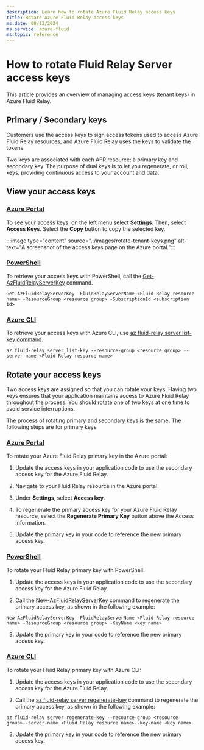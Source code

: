 ```yaml
---
description: Learn how to rotate Azure Fluid Relay access keys
title: Rotate Azure Fluid Relay access keys
ms.date: 08/13/2024
ms.service: azure-fluid
ms.topic: reference
---
```


# How to rotate Fluid Relay Server access keys
This article provides an overview of managing access keys (tenant keys) in Azure Fluid Relay. 

## Primary / Secondary keys
Customers use the access keys to sign access tokens used to access Azure Fluid Relay resources, and Azure Fluid Relay uses the keys to validate the tokens. 

Two keys are associated with each AFR resource: a primary key and secondary key. The purpose of dual keys is to let you regenerate, or roll, keys, providing continuous access to your account and data. 

## View your access keys

### [Azure Portal](#tab/azure-portal)
To see your access keys, on the left menu select **Settings**. Then, select **Access Keys**. Select the **Copy** button to copy the selected key.

:::image type="content" source="../images/rotate-tenant-keys.png" alt-text="A screenshot of the access keys page on the Azure portal.":::

### [PowerShell](#tab/azure-powershell)
To retrieve your access keys with PowerShell, call the [Get-AzFluidRelayServerKey](/powershell/module/az.fluidrelay/get-azfluidrelayserverkey) command. 


```azurepowershell
Get-AzFluidRelayServerKey -FluidRelayServerName <Fluid Relay resource name> -ResourceGroup <resource group> -SubscriptionId <subscription id> 
```

### [Azure CLI](#tab/azure-cli)
To retrieve your access keys with Azure CLI, use [az fluid-relay server list-key command](/cli/azure/fluid-relay/server?view=azure-cli-latest#az-fluid-relay-server-list-key).

```azurecli
az fluid-relay server list-key --resource-group <resource group> --server-name <Fluid Relay resource name> 
```

## Rotate your access keys
Two access keys are assigned so that you can rotate your keys. Having two keys ensures that your application maintains access to Azure Fluid Relay throughout the process. You should rotate one of two keys at one time to avoid service interruptions. 

The process of rotating primary and secondary keys is the same. The following steps are for primary keys.

### [Azure Portal](#tab/azure-portal)
To rotate your Azure Fluid Relay primary key in the Azure portal: 

1. Update the access keys in your application code to use the secondary access key for the Azure Fluid Relay. 

2. Navigate to your Fluid Relay resource in the Azure portal. 

3. Under **Settings**, select **Access key**.

4. To regenerate the primary access key for your Azure Fluid Relay resource, select the **Regenerate Primary Key** button above the Access Information. 

5. Update the primary key in your code to reference the new primary access key. 

### [PowerShell](#tab/azure-powershell)
To rotate your Fluid Relay primary key with PowerShell: 

1. Update the access keys in your application code to use the secondary access key for the Azure Fluid Relay. 

2. Call the [New-AzFluidRelayServerKey](/powershell/module/az.fluidrelay/new-azfluidrelayserverkey) command to regenerate the primary access key, as shown in the following example:

 
```azurepowershell
New-AzFluidRelayServerKey -FluidRelayServerName <Fluid Relay resource name> -ResourceGroup <resource group> -KeyName <key name> 
```

3. Update the primary key in your code to reference the new primary access key. 

### [Azure CLI](#tab/azure-cli)
To rotate your Fluid Relay primary key with Azure CLI: 

1. Update the access keys in your application code to use the secondary access key for the Azure Fluid Relay. 

2. Call the [az fluid-relay server regenerate-key](/cli/azure/fluid-relay/server?view=azure-cli-latest#az-fluid-relay-server-regenerate-key) command to regenerate the primary access key, as shown in the following example: 

```azurecli
az fluid-relay server regenerate-key --resource-group <resource group>--server-name <Fluid Relay resource name>--key-name <key name> 
```

3. Update the primary key in your code to reference the new primary access key. 
